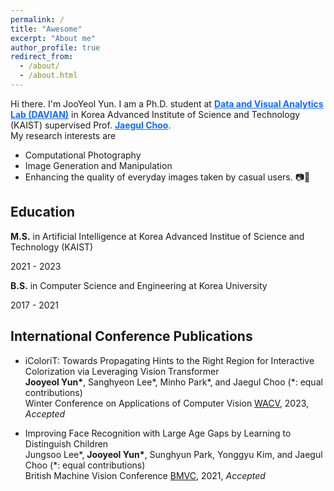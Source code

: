 ```yaml
---
permalink: /
title: "Awesome"
excerpt: "About me"
author_profile: true
redirect_from: 
  - /about/
  - /about.html
---
```


Hi there. I'm JooYeol Yun. I am a Ph.D. student at <a href="http://davian.kaist.ac.kr/" style="color:#0f6bff"> <strong>Data and Visual Analytics Lab (DAVIAN)</strong></a> in Korea Advanced Institute of Science and Technology (KAIST) supervised Prof. <a href="https://sites.google.com/site/jaegulchoo/" style="color:#0f6bff"> <strong>Jaegul Choo</strong></a>. <br>
My research interests are
* Computational Photography
* Image Generation and Manipulation
* Enhancing the quality of everyday images taken by casual users. 📷🎨


Education
-----

__M.S.__ in Artificial Intelligence at Korea Advanced Institue of Science and Technology (KAIST)

2021 - 2023


__B.S.__ in Computer Science and Engineering at Korea University

2017 - 2021

International Conference Publications
----
* iColoriT: Towards Propagating Hints to the Right Region for Interactive Colorization via Leveraging Vision Transformer <br>
  __Jooyeol Yun\*__, Sanghyeon Lee\*, Minho Park\*, and Jaegul Choo (\*: equal contributions) <br>
  Winter Conference on Applications of Computer Vision [WACV](https://wacv2023.thecvf.com/), 2023, *Accepted*


* Improving Face Recognition with Large Age Gaps by Learning to Distinguish Children <br>
  Jungsoo Lee\*, __Jooyeol Yun\*__, Sunghyun Park, Yonggyu Kim, and Jaegul Choo (\*: equal contributions) <br>
  British Machine Vision Conference [BMVC](https://www.bmvc2021-virtualconference.com/), 2021, *Accepted*
